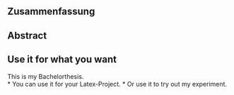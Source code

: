 <h2>Zusammenfassung</h2>
<h2>Abstract</h2>

<h2> Use it for what you want</h2>
 This is my Bachelorthesis.<br>
* You can use it for your Latex-Project. 
* Or use it to try out my experiment.
